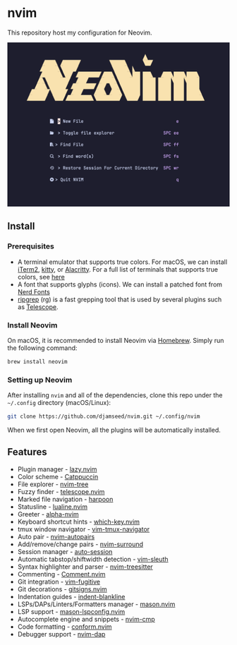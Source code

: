 # nvim

This repository host my configuration for Neovim.

![nvim](nvim.png)

## Install

### Prerequisites

- A terminal emulator that supports true colors. For macOS, we can install [iTerm2](https://iterm2.com/), [kitty](https://sw.kovidgoyal.net/kitty/), or [Alacritty](https://alacritty.org/). For a full list of terminals that supports true colors, see [here](https://github.com/termstandard/colors?tab=readme-ov-file#terminal-emulators)
- A font that supports glyphs (icons). We can install a patched font from [Nerd Fonts](https://www.nerdfonts.com/)
- [ripgrep](https://github.com/BurntSushi/ripgrep) (rg) is a fast grepping tool that is used by several plugins such as [Telescope](https://github.com/nvim-telescope/telescope.nvim).

### Install Neovim

On macOS, it is recommended to install Neovim via [Homebrew](https://brew.sh). Simply run the following command:

```sh
brew install neovim
```

### Setting up Neovim

After installing `nvim` and all of the dependencies, clone this repo under the `~/.config` directory (macOS/Linux):

```sh
git clone https://github.com/djamseed/nvim.git ~/.config/nvim
```

When we first open Neovim, all the plugins will be automatically installed.

## Features

- Plugin manager - [lazy.nvim](https://github.com/folke/lazy.nvim)
- Color scheme - [Catppuccin](https://github.com/catppuccin/nvim)
- File explorer - [nvim-tree](https://github.com/nvim-tree/nvim-tree.lua)
- Fuzzy finder - [telescope.nvim](https://github.com/nvim-telescope/telescope.nvim)
- Marked file navigation - [harpoon](https://github.com/ThePrimeagen/harpoon)
- Statusline - [lualine.nvim](https://github.com/nvim-lualine/lualine.nvim)
- Greeter - [alpha-nvim](https://github.com/goolord/alpha-nvim)
- Keyboard shortcut hints - [which-key.nvim](https://github.com/folke/which-key.nvim)
- tmux window navigator - [vim-tmux-navigator](https://github.com/christoomey/vim-tmux-navigator)
- Auto pair - [nvim-autopairs](https://github.com/windwp/nvim-autopairs)
- Add/remove/change pairs - [nvim-surround](https://github.com/kylechui/nvim-surround)
- Session manager - [auto-session](https://github.com/rmagatti/auto-session)
- Automatic tabstop/shiftwidth detection - [vim-sleuth](https://github.com/tpope/vim-sleuth)
- Syntax highlighter and parser - [nvim-treesitter](https://github.com/nvim-treesitter/nvim-treesitter)
- Commenting - [Comment.nvim](https://github.com/catppuccin/nvim)
- Git integration - [vim-fugitive](https://github.com/tpope/vim-fugitive)
- Git decorations - [gitsigns.nvim](https://github.com/lewis6991/gitsigns.nvim)
- Indentation guides - [indent-blankline](https://github.com/lukas-reineke/indent-blankline.nvim)
- LSPs/DAPs/Linters/Formatters manager - [mason.nvim](https://github.com/williamboman/mason.nvim)
- LSP support - [mason-lspconfig.nvim](https://github.com/williamboman/mason-lspconfig.nvim)
- Autocomplete engine and snippets - [nvim-cmp](https://github.com/hrsh7th/nvim-cmp)
- Code formatting - [conform.nvim](https://github.com/stevearc/conform.nvim)
- Debugger support - [nvim-dap](https://github.com/mfussenegger/nvim-dap)
